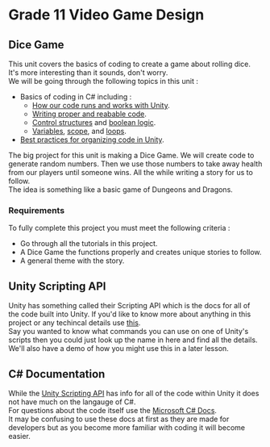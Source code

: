 # Grade 11 Video Game Design

## Dice Game

This unit covers the basics of coding to create a game about rolling dice. It's more interesting than it sounds, don't worry.\
We will be going through the following topics in this unit :
* Basics of coding in C# including :
	* [How our code runs and works with Unity](./1%20UnityEditor.md).
	* [Writing proper and reabable code](./2%20CodeStructure.md).
	* [Control structures](./4%20Logic.md/#control-structures) and [boolean logic](./4%20Logic.md).
	* [Variables](./3%20Variables.md), [scope](./4%20Logic.md/#scope), and [loops](./5%20Loops.md).
* [Best practices for organizing code in Unity](./1%20UnityScripts/#adding-scripts-in-unity).

The big project for this unit is making a Dice Game. We will create code to generate random numbers. Then we use those numbers to take away health from our players until someone wins. All the while writing a story for us to follow.\
The idea is something like a basic game of Dungeons and Dragons.

### Requirements

To fully complete this project you must meet the following criteria :  
* Go through all the tutorials in this project. 
* A Dice Game the functions properly and creates unique stories to follow.
* A general theme with the story.

## Unity Scripting API

Unity has something called their Scripting API which is the docs for all of the code built into Unity. If you'd like to know more about anything in this project or any techincal details use [this](https://docs.unity3d.com/ScriptReference/index.html).\
Say you wanted to know what commands you can use on one of Unity's scripts then you could just look up the name in here and find all the details. We'll also have a demo of how you might use this in a later lesson.

## C&#35; Documentation

While the [Unity Scripting API](https://docs.unity3d.com/ScriptReference/) has info for all of the code within Unity it does not have much on the langauge of C#.\
For questions about the code itself use the [Microsoft C# Docs](https://docs.microsoft.com/en-us/dotnet/csharp/).\
It may be confusing to use these docs at first as they are made for developers but as you become more familiar with coding it will become easier. 